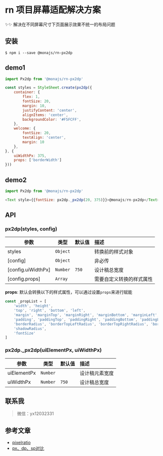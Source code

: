 # rn 项目屏幕适配解决方案

✨✨ 解决在不同屏幕尺寸下页面展示效果不统一的布局问题

## 安装
```
$ npm i --save @monajs/rn-px2dp
```

## demo1

```js
import Px2dp from '@monajs/rn-px2dp'

const styles = StyleSheet.create(px2dp({
	container: {
        flex: 1,
        fontSize: 20,
        margin: 10,
        justifyContent: 'center',
        alignItems: 'center',
        backgroundColor: '#F5FCFF',
    },
	welcome: {
		fontSize: 20,
		textAlign: 'center',
		margin: 10
	},
}, {
	uiWidthPx: 375,
	props: ['borderWidth']
}))
```

## demo2

```js
import Px2dp from '@monajs/rn-px2dp'

<Text style={{fontSize: px2dp._px2dp(20, 375)}}>@monajs/rn-px2dp</Text>
```

## API
### px2dp(styles, config)

| 参数 | 类型 | 默认值 | 描述 |
| --- | --- | --- | :-- |
| styles | `Object` | | 转换前的样式对象 |
| [config] | `Object` | | 非必传 |
| [config.uiWidthPx] | `Number` | `750` | 设计稿总宽度 |
| [config.props] | `Array` | | 需要自定义转换的样式属性 |

**props**: 默认会转换以下的样式属性，可以通过设置`props`来进行赋能
```js
const _propList = [
	'width', 'height',
	'top', 'right', 'bottom', 'left',
	'margin', 'marginTop', 'marginRight', 'marginBottom', 'marginLeft',
	'padding', 'paddingTop', 'paddingRight', 'paddingBottom', 'paddingLeft',
	'borderRadius', 'borderTopLeftRadius', 'borderTopRightRadius', 'borderBottomLeftRadius', 'borderBottomRightRadius',
	'shadowRadius',
	'fontSize'
]
```

### px2dp._px2dp(uiElementPx, uiWidthPx)

| 参数 | 类型 | 默认值 | 描述 |
| --- | --- | --- | :-- |
| uiElementPx | `Number` | | 设计稿元素宽度 |
| uiWidthPx | `Number` | `750` | 设计稿总宽度 |

## 联系我
> 微信：yx12032331


## 参考文章
* [pixelratio](https://github.com/facebook/react-native-website/blob/master/website/versioned_docs/version-0.19/pixelratio.md)
* [px、dp、sp对比](https://stackoverflow.com/questions/2025282/what-is-the-difference-between-px-dip-dp-and-sp/2025541#2025541)
